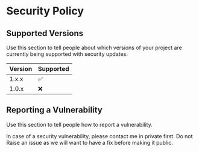 # Security Policy

## Supported Versions

Use this section to tell people about which versions of your project are
currently being supported with security updates.

| Version | Supported          |
| ------- | ------------------ |
| 1.x.x   | :white_check_mark: |
| 1.0.x   | :x:                |

## Reporting a Vulnerability

Use this section to tell people how to report a vulnerability.

In case of a security vulnerability, please contact me in private first. Do not Raise an issue as we will want to have a fix before making it public.
